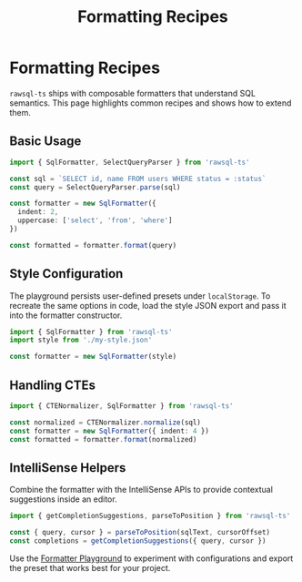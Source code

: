﻿---
title: Formatting Recipes
outline: deep
---

# Formatting Recipes

`rawsql-ts` ships with composable formatters that understand SQL semantics. This page highlights common recipes and shows how to extend them.

## Basic Usage

```ts
import { SqlFormatter, SelectQueryParser } from 'rawsql-ts'

const sql = `SELECT id, name FROM users WHERE status = :status`
const query = SelectQueryParser.parse(sql)

const formatter = new SqlFormatter({
  indent: 2,
  uppercase: ['select', 'from', 'where']
})

const formatted = formatter.format(query)
```

## Style Configuration

The playground persists user-defined presets under `localStorage`. To recreate the same options in code, load the style JSON export and pass it into the formatter constructor.

```ts
import { SqlFormatter } from 'rawsql-ts'
import style from './my-style.json'

const formatter = new SqlFormatter(style)
```

## Handling CTEs

```ts
import { CTENormalizer, SqlFormatter } from 'rawsql-ts'

const normalized = CTENormalizer.normalize(sql)
const formatter = new SqlFormatter({ indent: 4 })
const formatted = formatter.format(normalized)
```

## IntelliSense Helpers

Combine the formatter with the IntelliSense APIs to provide contextual suggestions inside an editor.

```ts
import { getCompletionSuggestions, parseToPosition } from 'rawsql-ts'

const { query, cursor } = parseToPosition(sqlText, cursorOffset)
const completions = getCompletionSuggestions({ query, cursor })
```

Use the [Formatter Playground](/demo/index.html) to experiment with configurations and export the preset that works best for your project.

